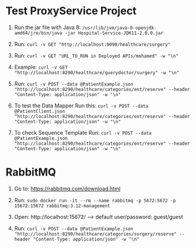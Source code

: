 # Test ProxyService Project

1) Run the jar file with Java 8: `/usr/lib/jvm/java-8-openjdk-amd64/jre/bin/java -jar Hospital-Service-JDK11-2.0.0.jar`

2) Run: `curl -v GET "http://localhost:9090/healthcare/surgery"`

3) Run: `curl -v GET "URL_TO_RUN in Deployed APIs/mohamed" -w "\n"`

4) Example: `curl -v GET "http://localhost:8290/healthcare/querydoctor/surgery" -w "\n"`

5) Run: `curl -v POST --data @PatientExample.json "http://localhost:8290/healthcare/categories/ent/reserve" --header "Content-Type: application/json" -w "\n"`

6) To test the Data Mapper Run this: `curl -v POST --data @PatientClient.json "http://localhost:8290/healthcare/categories/ent/reserve" --header "Content-Type: application/json" -w "\n"`

7) To check Sequence Template Run: `curl -v POST --data @PatientExample.json "http://localhost:8290/healthcare/categories/ent/reserve" --header "Content-Type: application/json" -w "\n"`

# RabbitMQ

1) Go to: https://rabbitmq.com/download.html

2) Run: `sudo docker run -it --rm --name rabbitmq -p 5672:5672 -p 15672:15672 rabbitmq:3.12-management`

3) Open: http://localhost:15672/ --> default user/password: guest/guest

4) Run: `curl -v POST --data @PatientExample.json "http://localhost:8290/healthcare/categories/surgery/reserve" --header "Content-Type: application/json" -w "\n"`


